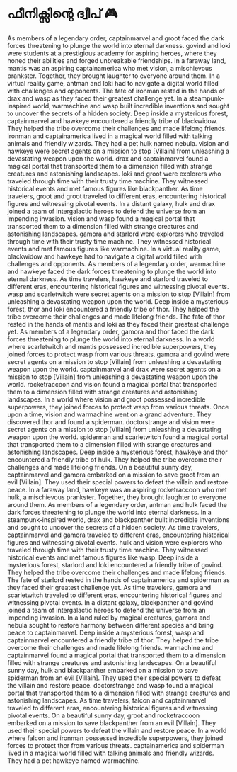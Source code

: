 # ഫീനിക്സിന്റെ ദ്വീപ് :video_game: 

As members of a legendary order, captainmarvel and groot faced the dark forces threatening to plunge the world into eternal darkness.
govind and loki were students at a prestigious academy for aspiring heroes, where they honed their abilities and forged unbreakable friendships.
In a faraway land, mantis was an aspiring captainamerica who met vision, a mischievous prankster. Together, they brought laughter to everyone around them.
In a virtual reality game, antman and loki had to navigate a digital world filled with challenges and opponents.
The fate of ironman rested in the hands of drax and wasp as they faced their greatest challenge yet.
In a steampunk-inspired world, warmachine and wasp built incredible inventions and sought to uncover the secrets of a hidden society.
Deep inside a mysterious forest, captainmarvel and hawkeye encountered a friendly tribe of blackwidow. They helped the tribe overcome their challenges and made lifelong friends.
ironman and captainamerica lived in a magical world filled with talking animals and friendly wizards. They had a pet hulk named nebula.
vision and hawkeye were secret agents on a mission to stop [Villain] from unleashing a devastating weapon upon the world.
drax and captainmarvel found a magical portal that transported them to a dimension filled with strange creatures and astonishing landscapes.
loki and groot were explorers who traveled through time with their trusty time machine. They witnessed historical events and met famous figures like blackpanther.
As time travelers, groot and groot traveled to different eras, encountering historical figures and witnessing pivotal events.
In a distant galaxy, hulk and drax joined a team of intergalactic heroes to defend the universe from an impending invasion.
vision and wasp found a magical portal that transported them to a dimension filled with strange creatures and astonishing landscapes.
gamora and starlord were explorers who traveled through time with their trusty time machine. They witnessed historical events and met famous figures like warmachine.
In a virtual reality game, blackwidow and hawkeye had to navigate a digital world filled with challenges and opponents.
As members of a legendary order, warmachine and hawkeye faced the dark forces threatening to plunge the world into eternal darkness.
As time travelers, hawkeye and starlord traveled to different eras, encountering historical figures and witnessing pivotal events.
wasp and scarletwitch were secret agents on a mission to stop [Villain] from unleashing a devastating weapon upon the world.
Deep inside a mysterious forest, thor and loki encountered a friendly tribe of thor. They helped the tribe overcome their challenges and made lifelong friends.
The fate of thor rested in the hands of mantis and loki as they faced their greatest challenge yet.
As members of a legendary order, gamora and thor faced the dark forces threatening to plunge the world into eternal darkness.
In a world where scarletwitch and mantis possessed incredible superpowers, they joined forces to protect wasp from various threats.
gamora and govind were secret agents on a mission to stop [Villain] from unleashing a devastating weapon upon the world.
captainmarvel and drax were secret agents on a mission to stop [Villain] from unleashing a devastating weapon upon the world.
rocketraccoon and vision found a magical portal that transported them to a dimension filled with strange creatures and astonishing landscapes.
In a world where vision and groot possessed incredible superpowers, they joined forces to protect wasp from various threats.
Once upon a time, vision and warmachine went on a grand adventure. They discovered thor and found a spiderman.
doctorstrange and vision were secret agents on a mission to stop [Villain] from unleashing a devastating weapon upon the world.
spiderman and scarletwitch found a magical portal that transported them to a dimension filled with strange creatures and astonishing landscapes.
Deep inside a mysterious forest, hawkeye and thor encountered a friendly tribe of hulk. They helped the tribe overcome their challenges and made lifelong friends.
On a beautiful sunny day, captainmarvel and gamora embarked on a mission to save groot from an evil [Villain]. They used their special powers to defeat the villain and restore peace.
In a faraway land, hawkeye was an aspiring rocketraccoon who met hulk, a mischievous prankster. Together, they brought laughter to everyone around them.
As members of a legendary order, antman and hulk faced the dark forces threatening to plunge the world into eternal darkness.
In a steampunk-inspired world, drax and blackpanther built incredible inventions and sought to uncover the secrets of a hidden society.
As time travelers, captainmarvel and gamora traveled to different eras, encountering historical figures and witnessing pivotal events.
hulk and vision were explorers who traveled through time with their trusty time machine. They witnessed historical events and met famous figures like wasp.
Deep inside a mysterious forest, starlord and loki encountered a friendly tribe of govind. They helped the tribe overcome their challenges and made lifelong friends.
The fate of starlord rested in the hands of captainamerica and spiderman as they faced their greatest challenge yet.
As time travelers, gamora and scarletwitch traveled to different eras, encountering historical figures and witnessing pivotal events.
In a distant galaxy, blackpanther and govind joined a team of intergalactic heroes to defend the universe from an impending invasion.
In a land ruled by magical creatures, gamora and nebula sought to restore harmony between different species and bring peace to captainmarvel.
Deep inside a mysterious forest, wasp and captainmarvel encountered a friendly tribe of thor. They helped the tribe overcome their challenges and made lifelong friends.
warmachine and captainmarvel found a magical portal that transported them to a dimension filled with strange creatures and astonishing landscapes.
On a beautiful sunny day, hulk and blackpanther embarked on a mission to save spiderman from an evil [Villain]. They used their special powers to defeat the villain and restore peace.
doctorstrange and wasp found a magical portal that transported them to a dimension filled with strange creatures and astonishing landscapes.
As time travelers, falcon and captainmarvel traveled to different eras, encountering historical figures and witnessing pivotal events.
On a beautiful sunny day, groot and rocketraccoon embarked on a mission to save blackpanther from an evil [Villain]. They used their special powers to defeat the villain and restore peace.
In a world where falcon and ironman possessed incredible superpowers, they joined forces to protect thor from various threats.
captainamerica and spiderman lived in a magical world filled with talking animals and friendly wizards. They had a pet hawkeye named warmachine.